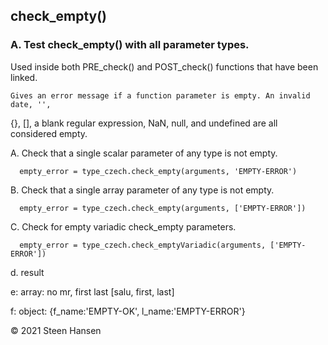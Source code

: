 

## check_empty()

### A. Test check_empty() with all parameter types.

 Used inside both PRE_check() and POST_check() functions that have been linked.
  
    Gives an error message if a function parameter is empty. An invalid date, '', 
  {}, [], a blank regular expression, NaN, null, and undefined are all considered empty.

  A. Check that a single scalar parameter of any type is not empty.

      empty_error = type_czech.check_empty(arguments, 'EMPTY-ERROR')

  B. Check that a single array parameter of any type is not empty.

      empty_error = type_czech.check_empty(arguments, ['EMPTY-ERROR'])

  C. Check for empty variadic check_empty parameters.

      empty_error = type_czech.check_emptyVariadic(arguments, ['EMPTY-ERROR'])


d. result

e: array: no mr, first last  [salu, first, last] 

f: object: {f_name:'EMPTY-OK', l_name:'EMPTY-ERROR'}


&copy; 2021 Steen Hansen
